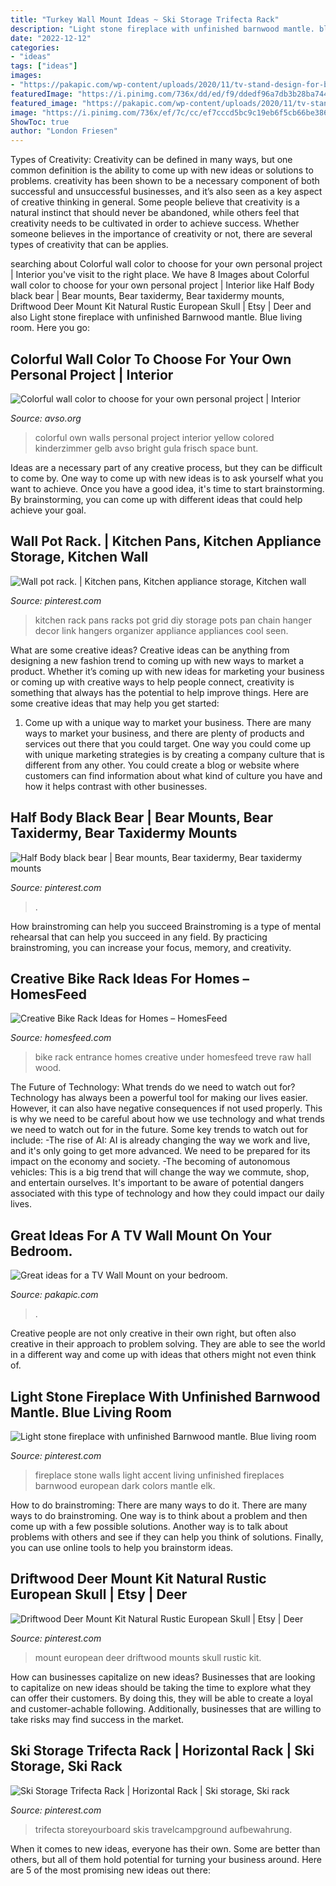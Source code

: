 ```yaml
---
title: "Turkey Wall Mount Ideas ~ Ski Storage Trifecta Rack"
description: "Light stone fireplace with unfinished barnwood mantle. blue living room"
date: "2022-12-12"
categories:
- "ideas"
tags: ["ideas"]
images:
- "https://pakapic.com/wp-content/uploads/2020/11/tv-stand-design-for-bedroom-1024x1024-1.jpg"
featuredImage: "https://i.pinimg.com/736x/dd/ed/f9/ddedf96a7db3b28ba7448ef8fbcc77a8.jpg"
featured_image: "https://pakapic.com/wp-content/uploads/2020/11/tv-stand-design-for-bedroom-1024x1024-1.jpg"
image: "https://i.pinimg.com/736x/ef/7c/cc/ef7cccd5bc9c19eb6f5cb66be3863331--kitchen-racks-eat-in-kitchen.jpg"
ShowToc: true
author: "London Friesen"
---
```



Types of Creativity:
Creativity can be defined in many ways, but one common definition is the ability to come up with new ideas or solutions to problems. creativity has been shown to be a necessary component of both successful and unsuccessful businesses, and it’s also seen as a key aspect of creative thinking in general. Some people believe that creativity is a natural instinct that should never be abandoned, while others feel that creativity needs to be cultivated in order to achieve success. Whether someone believes in the importance of creativity or not, there are several types of creativity that can be applies.

	

		
searching about Colorful wall color to choose for your own personal project | Interior you've visit to the right place. We have 8 Images about Colorful wall color to choose for your own personal project | Interior like Half Body black bear | Bear mounts, Bear taxidermy, Bear taxidermy mounts, Driftwood Deer Mount Kit Natural Rustic European Skull | Etsy | Deer and also Light stone fireplace with unfinished Barnwood mantle. Blue living room. Here you go:
		
    
## Colorful Wall Color To Choose For Your Own Personal Project | Interior

<img loading=lazy src="http://www.avso.org/wp-content/uploads/2014/11/colorful-wall-color-to-choose-for-your-own-personal-project-1415709451.jpg" onerror="this.onerror=null;this.src='https://tse2.mm.bing.net/th?id=OIP.7K7XCALPF_9w2Ud2F7jVWAHaLI&amp;pid=15.1';" alt="Colorful wall color to choose for your own personal project | Interior">

_Source: avso.org_

>colorful own walls personal project interior yellow colored kinderzimmer gelb avso bright gula frisch space bunt. 

	

Ideas are a necessary part of any creative process, but they can be difficult to come by. One way to come up with new ideas is to ask yourself what you want to achieve. Once you have a good idea, it's time to start brainstorming. By brainstorming, you can come up with different ideas that could help achieve your goal.

    
## Wall Pot Rack. | Kitchen Pans, Kitchen Appliance Storage, Kitchen Wall

<img loading=lazy src="https://i.pinimg.com/736x/ef/7c/cc/ef7cccd5bc9c19eb6f5cb66be3863331--kitchen-racks-eat-in-kitchen.jpg" onerror="this.onerror=null;this.src='https://tse1.mm.bing.net/th?id=OIP.fGUlZRNV5ORYsOUEvlbMUAHaHa&amp;pid=15.1';" alt="Wall pot rack. | Kitchen pans, Kitchen appliance storage, Kitchen wall">

_Source: pinterest.com_

>kitchen rack pans racks pot grid diy storage pots pan chain hanger decor link hangers organizer appliance appliances cool seen. 

	

What are some creative ideas?
Creative ideas can be anything from designing a new fashion trend to coming up with new ways to market a product. Whether it’s coming up with new ideas for marketing your business or coming up with creative ways to help people connect, creativity is something that always has the potential to help improve things. Here are some creative ideas that may help you get started: 
1. Come up with a unique way to market your business. There are many ways to market your business, and there are plenty of products and services out there that you could target. One way you could come up with unique marketing strategies is by creating a company culture that is different from any other. You could create a blog or website where customers can find information about what kind of culture you have and how it helps contrast with other businesses.

    
## Half Body Black Bear | Bear Mounts, Bear Taxidermy, Bear Taxidermy Mounts

<img loading=lazy src="https://i.pinimg.com/736x/dd/ed/f9/ddedf96a7db3b28ba7448ef8fbcc77a8.jpg" onerror="this.onerror=null;this.src='https://tse1.mm.bing.net/th?id=OIP.aUOdS3ViBVTzEgSEbol2JAHaLH&amp;pid=15.1';" alt="Half Body black bear | Bear mounts, Bear taxidermy, Bear taxidermy mounts">

_Source: pinterest.com_

>. 

	

How brainstroming can help you succeed
Brainstroming is a type of mental rehearsal that can help you succeed in any field. By practicing brainstroming, you can increase your focus, memory, and creativity.

    
## Creative Bike Rack Ideas For Homes – HomesFeed

<img loading=lazy src="http://homesfeed.com/wp-content/uploads/2017/10/contemporary-entry-hall-idea-hanging-bikes-standing-bike-under-staircase-hall-shoes-rack-medium-toned-wood-floors-raw-rustic-wood-walls-raw-rusic-entrance-door.jpg" onerror="this.onerror=null;this.src='https://tse4.mm.bing.net/th?id=OIP.6uJZ01UMKkiU6hc7mwCv-wHaLH&amp;pid=15.1';" alt="Creative Bike Rack Ideas for Homes – HomesFeed">

_Source: homesfeed.com_

>bike rack entrance homes creative under homesfeed treve raw hall wood. 

	

The Future of Technology: What trends do we need to watch out for?
Technology has always been a powerful tool for making our lives easier. However, it can also have negative consequences if not used properly. This is why we need to be careful about how we use technology and what trends we need to watch out for in the future. Some key trends to watch out for include: 
-The rise of AI: AI is already changing the way we work and live, and it's only going to get more advanced. We need to be prepared for its impact on the economy and society. 
-The becoming of autonomous vehicles: This is a big trend that will change the way we commute, shop, and entertain ourselves. It's important to be aware of potential dangers associated with this type of technology and how they could impact our daily lives.

    
## Great Ideas For A TV Wall Mount On Your Bedroom.

<img loading=lazy src="https://pakapic.com/wp-content/uploads/2020/11/tv-stand-design-for-bedroom-1024x1024-1.jpg" onerror="this.onerror=null;this.src='https://tse3.mm.bing.net/th?id=OIP.j44JUCqiE62aljl2-SWEyAHaHa&amp;pid=15.1';" alt="Great ideas for a TV Wall Mount on your bedroom.">

_Source: pakapic.com_

>. 

	

Creative people are not only creative in their own right, but often also creative in their approach to problem solving. They are able to see the world in a different way and come up with ideas that others might not even think of.

    
## Light Stone Fireplace With Unfinished Barnwood Mantle. Blue Living Room

<img loading=lazy src="https://i.pinimg.com/736x/23/63/8a/23638a5bf86718cfdbce6fd509a75685.jpg" onerror="this.onerror=null;this.src='https://tse3.mm.bing.net/th?id=OIP.zt5rDrjQ_mjBe0aWm3CfAwHaJ3&amp;pid=15.1';" alt="Light stone fireplace with unfinished Barnwood mantle. Blue living room">

_Source: pinterest.com_

>fireplace stone walls light accent living unfinished fireplaces barnwood european dark colors mantle elk. 

	

How to do brainstroming: There are many ways to do it.
There are many ways to do brainstroming. One way is to think about a problem and then come up with a few possible solutions. Another way is to talk about problems with others and see if they can help you think of solutions. Finally, you can use online tools to help you brainstorm ideas.

    
## Driftwood Deer Mount Kit Natural Rustic European Skull | Etsy | Deer

<img loading=lazy src="https://i.pinimg.com/736x/23/cd/f3/23cdf3916277b8fad1ab41f5ac84825e.jpg" onerror="this.onerror=null;this.src='https://tse4.mm.bing.net/th?id=OIP.NV-D4CX1NrhTe0jyis8cwgHaKV&amp;pid=15.1';" alt="Driftwood Deer Mount Kit Natural Rustic European Skull | Etsy | Deer">

_Source: pinterest.com_

>mount european deer driftwood mounts skull rustic kit. 

	

How can businesses capitalize on new ideas?
Businesses that are looking to capitalize on new ideas should be taking the time to explore what they can offer their customers. By doing this, they will be able to create a loyal and customer-achable following. Additionally, businesses that are willing to take risks may find success in the market.

    
## Ski Storage Trifecta Rack | Horizontal Rack | Ski Storage, Ski Rack

<img loading=lazy src="https://i.pinimg.com/736x/61/87/91/6187915f83dcc6835582e2ddf92946f6.jpg" onerror="this.onerror=null;this.src='https://tse4.mm.bing.net/th?id=OIP.jRHmyWEVL2z-iu-ECtskkQHaJ3&amp;pid=15.1';" alt="Ski Storage Trifecta Rack | Horizontal Rack | Ski storage, Ski rack">

_Source: pinterest.com_

>trifecta storeyourboard skis travelcampground aufbewahrung. 

	

When it comes to new ideas, everyone has their own. Some are better than others, but all of them hold potential for turning your business around. Here are 5 of the most promising new ideas out there: 

